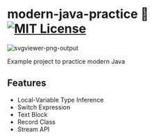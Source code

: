 # modern-java-practice 🚀[![MIT License](https://img.shields.io/badge/License-MIT-green.svg)](https://choosealicense.com/licenses/mit/)
![svgviewer-png-output](https://github.com/DongJu-Na/modern-java-practice/assets/79893048/beb13885-e17a-45e8-8615-04710d933f0d)


Example project to practice modern Java

## Features

- Local-Variable Type Inference
- Switch Expression
- Text Block
- Record Class
- Stream API
